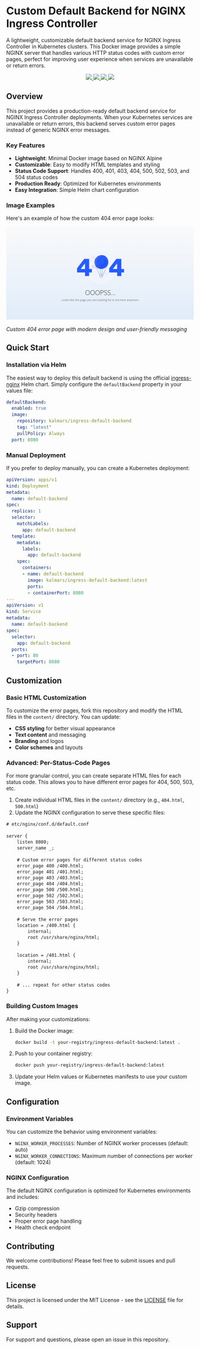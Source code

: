 # Custom Default Backend for NGINX Ingress Controller

A lightweight, customizable default backend service for NGINX Ingress Controller in Kubernetes clusters. This Docker image provides a simple NGINX server that handles various HTTP status codes with custom error pages, perfect for improving user experience when services are unavailable or return errors.

<p align="center">
  <a href="https://hub.docker.com/repository/docker/kalmars/ingress-default-backend" alt="Docker Version">
    <img src="https://img.shields.io/docker/v/kalmars/ingress-default-backend?label=version&sort=semver"/>
  </a>
  <a href="https://hub.docker.com/repository/docker/kalmars/ingress-default-backend" alt="Docker Pulls">
    <img src="https://img.shields.io/docker/pulls/kalmars/ingress-default-backend"/>
  </a>
  <a href="https://hub.docker.com/repository/docker/kalmars/ingress-default-backend" alt="Docker Image size">
    <img src="https://img.shields.io/docker/image-size/kalmars/ingress-default-backend?sort=date"/>
  </a>
  <a href="LICENSE" alt="GitHub License">
    <img src="https://img.shields.io/github/license/kalmars/ingress-default-backend?label=license"/>
  </a>
</p>

## Overview

This project provides a production-ready default backend service for NGINX Ingress Controller deployments. When your Kubernetes services are unavailable or return errors, this backend serves custom error pages instead of generic NGINX error messages.

### Key Features

- **Lightweight**: Minimal Docker image based on NGINX Alpine
- **Customizable**: Easy to modify HTML templates and styling
- **Status Code Support**: Handles 400, 401, 403, 404, 500, 502, 503, and 504 status codes
- **Production Ready**: Optimized for Kubernetes environments
- **Easy Integration**: Simple Helm chart configuration

### Image Examples

Here's an example of how the custom 404 error page looks:

![404 Error Page Example](404_example_page.png)

*Custom 404 error page with modern design and user-friendly messaging*

## Quick Start

### Installation via Helm

The easiest way to deploy this default backend is using the official [ingress-nginx](https://github.com/kubernetes/ingress-nginx/tree/main/charts/ingress-nginx) Helm chart. Simply configure the `defaultBackend` property in your values file:

```yaml
defaultBackend:
  enabled: true
  image:
    repository: kalmars/ingress-default-backend
    tag: "latest"
    pullPolicy: Always
  port: 8080
```

### Manual Deployment

If you prefer to deploy manually, you can create a Kubernetes deployment:

```yaml
apiVersion: apps/v1
kind: Deployment
metadata:
  name: default-backend
spec:
  replicas: 1
  selector:
    matchLabels:
      app: default-backend
  template:
    metadata:
      labels:
        app: default-backend
    spec:
      containers:
      - name: default-backend
        image: kalmars/ingress-default-backend:latest
        ports:
        - containerPort: 8080
---
apiVersion: v1
kind: Service
metadata:
  name: default-backend
spec:
  selector:
    app: default-backend
  ports:
  - port: 80
    targetPort: 8080
```

## Customization

### Basic HTML Customization

To customize the error pages, fork this repository and modify the HTML files in the `content/` directory. You can update:

- **CSS styling** for better visual appearance
- **Text content** and messaging
- **Branding** and logos
- **Color schemes** and layouts

### Advanced: Per-Status-Code Pages

For more granular control, you can create separate HTML files for each status code. This allows you to have different error pages for 404, 500, 503, etc.

1. Create individual HTML files in the `content/` directory (e.g., `404.html`, `500.html`)
2. Update the NGINX configuration to serve these specific files:

```nginx
# etc/nginx/conf.d/default.conf

server {
    listen 8080;
    server_name _;
    
    # Custom error pages for different status codes
    error_page 400 /400.html;
    error_page 401 /401.html;
    error_page 403 /403.html;
    error_page 404 /404.html;
    error_page 500 /500.html;
    error_page 502 /502.html;
    error_page 503 /503.html;
    error_page 504 /504.html;
    
    # Serve the error pages
    location = /400.html {
        internal;
        root /usr/share/nginx/html;
    }
    
    location = /401.html {
        internal;
        root /usr/share/nginx/html;
    }
    
    # ... repeat for other status codes
}
```

### Building Custom Images

After making your customizations:

1. Build the Docker image:
   ```bash
   docker build -t your-registry/ingress-default-backend:latest .
   ```

2. Push to your container registry:
   ```bash
   docker push your-registry/ingress-default-backend:latest
   ```

3. Update your Helm values or Kubernetes manifests to use your custom image.

## Configuration

### Environment Variables

You can customize the behavior using environment variables:

- `NGINX_WORKER_PROCESSES`: Number of NGINX worker processes (default: auto)
- `NGINX_WORKER_CONNECTIONS`: Maximum number of connections per worker (default: 1024)

### NGINX Configuration

The default NGINX configuration is optimized for Kubernetes environments and includes:

- Gzip compression
- Security headers
- Proper error page handling
- Health check endpoint

## Contributing

We welcome contributions! Please feel free to submit issues and pull requests.

## License

This project is licensed under the MIT License - see the [LICENSE](LICENSE) file for details.

## Support

For support and questions, please open an issue in this repository.
